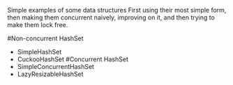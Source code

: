 Simple examples of some data structures
First using their most simple form, then making them concurrent naively, improving on it, and then trying to make them lock free.

#Non-concurrent HashSet
- SimpleHashSet
- CuckooHashSet
#Concurrent HashSet
- SimpleConcurrentHashSet
- LazyResizableHashSet
